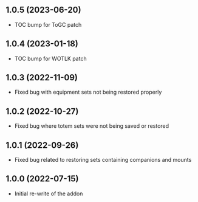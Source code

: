 ## 1.0.5 (2023-06-20)
* TOC bump for ToGC patch

## 1.0.4 (2023-01-18)
* TOC bump for WOTLK patch

## 1.0.3 (2022-11-09)
* Fixed bug with equipment sets not being restored properly

## 1.0.2 (2022-10-27)
* Fixed bug where totem sets were not being saved or restored

## 1.0.1 (2022-09-26)
* Fixed bug related to restoring sets containing companions and mounts

## 1.0.0 (2022-07-15)
* Initial re-write of the addon